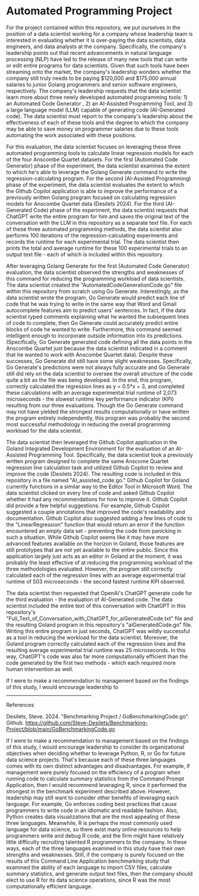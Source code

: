 # Automated Programming Project

For the project contained within this repository, we put ourselves in the position of a data scientist working for a company whose leadership team is interested in evaluating whether it is over-paying the data scientists, data engineers, and data analysts at the company.  Specifically, the company's leadership points out that recent advancements in natural language processing (NLP) have led to the release of many new tools that can write or edit entire programs for data scientists.  Given that such tools have been streaming onto the market, the company's leadership wonders whether the company still truly needs to be paying $120,000 and $175,000 annual salaries to junior Golang programmers and senior software engineers, respectively.  The company's leadership requests that the data scientist learn more about three newly developed automated programming tools: 1) an Automated Code Generator , 2) an AI-Assisted Programming Tool, and 3) a large language model (LLM) capable of generating code (AI-Generated code). The data scientist must report to the company's leadership about the effectiveness of each of these tools and the degree to which the company may be able to save money on programmer salaries due to these tools automating the work associated with these positions.

For this evaluation, the data scientist focuses on leveraging these three automated programming tools to calculate linear regression models for each of the four Anscombe Quartet datasets.  For the first (Automated Code Generator) phase of the experiment, the data scientist examines the extent to which he's able to leverage the Golang Generate command to write the regression-calculating program.  For the second (AI-Assisted Programming) phase of the experiment, the data scientist evaluates the extent to which the Github Copilot application is able to improve the performance of a previously written Golang program focused on calculating regression models for Anscombe Quartet data (Desilets 2024).  For the third (AI-Generated Code) phase of the experiment, the data scientist requests that ChatGPT write the entire program for him and saves the original text of the conversation with the LLM in this repository as a separate text file. For each of these three automated programming methods, the data scientist also performs 100 iterations of the regression-calculating experiments and records the runtime for each experimental trial.  The data scientist then prints the total and average runtime for these 100 experimental trials to an output text file - each of which is included within this repository.

After leveraging Golang Generate for the first (Automated Code Generator) evaluation,  the data scientist observed the strengths and weaknesses of this command for reducing the programming workload of data scientists.  The data scientist created the "AutomatedCodeGenerationCode.go" file within this repository from scratch using Go Generate.  Interestingly, as the data scientist wrote the program, Go Generate would predict each line of code that he was trying to write in the same way that Word and Gmail autocomplete features aim to predict users' sentences.  In fact, if the data scientist typed comments explaining what he wanted the subsequent lines of code to complete, then Go Generate could accurately predict entire blocks of code he wanted to write. Furthermore, this command seemed intelligent enough to incorporate outside information into its predictions.  (Specifically, Go Generate generated code defining all the data points in the Anscombe Quartet just because the data scientist indicated in a comment that he wanted to work with Anscombe Quartet data). Despite these successes, Go Generate did still have some slight weaknesses.  Specifically, Go Generate's predictions were not always fully accurate and Go Generate still did rely on the data scientist to oversee the overall structure of the code quite a bit as the file was being developed.  In the end, this program, correctly calculated the regression lines as y = 0.5*x + 3, and completed these calculations with an average experimental trial runtime of 2,073 microseconds - the slowest runtime key performance indicator (KPI) resulting from our three evaluations.  Though the Go Generate command may not have yielded the strongest results computationally or have written the program entirely independently, this program was probably the second most successful methodology in reducing the overall programming workload for the data scientist.

The data scientist then leveraged the Github Copilot application in the Goland Integrated Development Environment for the evaluation of an AI-Assisted Programming Tool.  Specifically, the data scientist took a previously written program designed to complete the same Anscome Quartet regression line calculation task and utilized Github Copilot to review and improve the code (Desilets 2024). The resulting code is included in this repository in a file named "AI_assisted_code.go."  Github Copilot for Goland currently functions in a similar way to the Editor Tool in Microsoft Word.  The data scientist clicked on every line of code and asked Github Copilot whether it had any recommendations for how to improve it.  Github Copilot did provide a few helpful suggestions. For example, Github Copilot suggested a couple annotations that improved the code's readability and documentation.  Github Copilot also suggested adding a few lines of code to the "LinearRegression" function that would return an error if the function encountered an empty data set - preventing the code from panicking in such a situation.  While Github Copilot seems like it may have more advanced features available on the horizon in Goland, those features are still prototypes that are not yet available to the entire public. Since this application largely just acts as an editor in Goland at the moment, it was probably the least effective of at reducing the programming workload of the three methodologies evaluated. However, the program still correctly calculated each of the regression lines with an average experimental trial runtime of 503 microseconds - the second fastest runtime KPI observed.

The data scientist then requested that OpenAI's ChatGPT generate code for the third evaluation - the evaluation of AI-Generated code.  The data scientist included the entire text of this conversation with ChatGPT in this repository's "Full_Text_of_Conversation_with_ChatGPT_for_aiGeneratedCode.txt" file and the resulting Goland program in this repository's "aiGeneratedCode.go" file. Writing this entire program in just seconds, ChatGPT was wildly successful as a tool in reducing the workload for the data scientist. Moreover, the Goland program correctly calculated each of the regression lines and the resulting average experimental trial runtime was 25 microseconds.  In this way, ChatGPT's code was also far more computationally efficient than the code generated by the first two methods - which each required more human intervention as well.

If I were to make a recommendation to management based on the findings of this study, I would encourage leadership to ____________________________________

References

Desilets, Steve. 2024. "Benchmarking Project / GoBenchmarkingCode.go". Github. https://github.com/Steve-Desilets/Benchmarking-Project/blob/main/GoBenchmarkingCode.go 


If I were to make a recommendation to management based on the findings of this study, I would encourage leadership to consider its organizational objectives when deciding whether to leverage Python, R, or Go for future data science projects.  That's because each of these three languages comes with its own distinct advantages and disadvantages.  For example, if management were purely focused on the efficiency of a program when running code to calculate summary statistics from the Command Prompt Application, then I would recommend leveraging R, since it performed the strongest in the benchmark experiment described above.  However, leadership may still want to consider other benefits of leveraging each language.  For example, Go enforces coding best practices that cause programmers to write code in an idiomatic and readable fashion.  Also, Python creates data visualizations that are the most appealing of these three languages.  Meanwhile, R is perhaps the most commonly used language for data science, so there exist many online resources to help programmers write and debug R code, and the firm might have relatively little difficulty recruiting talented R programmers to the company.  In these ways, each of the three languages examined in this study have their own strengths and weaknesses.  Still, if the company is purely focused on the results of this Command Line Application benchmarking study that examined the ability of each language to import CSV files, calculate summary statistics, and generate output text files, then the company should elect to use R for its data science operations, since R was the most computationally efficient language.
